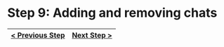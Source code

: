 # Step 9: Adding and removing chats

[//]: # (head-end)




[//]: # (foot-start)

[{]: <helper> (navStep)

| [< Previous Step](https://github.com/Urigo/WhatsApp-Clone-Server/tree/master@0.2.0/.tortilla/manuals/views/step8.md) | [Next Step >](https://github.com/Urigo/WhatsApp-Clone-Server/tree/master@0.2.0/.tortilla/manuals/views/step10.md) |
|:--------------------------------|--------------------------------:|

[}]: #
